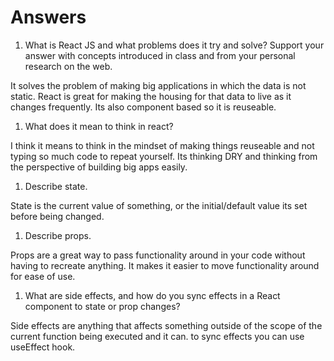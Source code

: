 # Answers

1. What is React JS and what problems does it try and solve? Support your answer with concepts introduced in class and from your personal research on the web.

It solves the problem of making big applications in which the data is not static. React is great for making the housing for that data to live as it changes frequently. Its also component based so it is reuseable. 

1. What does it mean to think in react?

I think it means to think in the mindset of making things reuseable and not typing so much code to repeat yourself. Its thinking DRY and thinking from the perspective of building big apps easily. 

1. Describe state.

State is the current value of something, or the initial/default value its set before being changed. 

1. Describe props.

Props are a great way to pass functionality around in your code without having to recreate anything. It makes it easier to move functionality around for ease of use. 

1. What are side effects, and how do you sync effects in a React component to state or prop changes?

Side effects are anything that affects something outside of the scope of the current function being executed and it can. to sync effects you can use useEffect hook. 